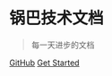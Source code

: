

# 锅巴技术文档

> 每一天进步的文档

[GitHub](https://crispyguoba.github.io/Furiends_backend_documentation/)
[Get Started](/quick-start)
